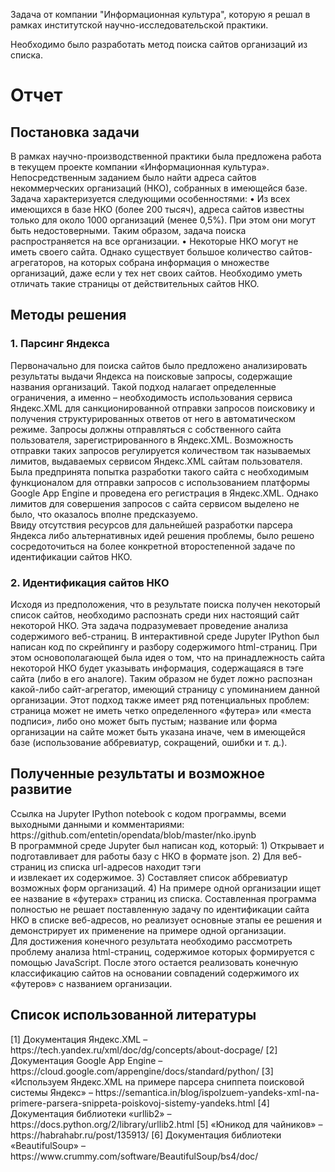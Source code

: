 Задача от компании "Информационная культура", которую я решал в рамках институтской научно-исследовательской практики.

Необходимо было разработать метод поиска сайтов организаций из списка.



<h1>Отчет</h1>

<h2>Постановка задачи</h2>
В рамках научно-производственной практики была предложена работа в текущем проекте компании «Информационная культура». Непосредственным заданием было найти адреса сайтов некоммерческих организаций (НКО), собранных в имеющейся базе. Задача характеризуется следующими особенностями:
•	Из всех имеющихся в базе НКО (более 200 тысяч), адреса сайтов известны только для около 1000 организаций (менее 0,5%). При этом они могут быть недостоверными. Таким образом, задача поиска распространяется на все организации.
•	Некоторые НКО могут не иметь своего сайта. Однако существует большое количество сайтов-агрегаторов, на которых собрана информация о множестве организаций, даже если у тех нет своих сайтов. Необходимо уметь отличать такие страницы от действительных сайтов НКО.
 
<h2>Методы решения</h2>
<h3>1.	Парсинг Яндекса</h3>
Первоначально для поиска сайтов было предложено анализировать результаты выдачи Яндекса на поисковые запросы, содержащие названия организаций. Такой подход налагает определенные ограничения, а именно – необходимость использования сервиса Яндекс.XML для санкционированной отправки запросов поисковику и получения структурированных ответов от него в автоматическом режиме. Запросы должны отправляться с собственного сайта пользователя, зарегистрированного в Яндекс.XML. Возможность отправки таких запросов регулируется количеством так называемых лимитов, выдаваемых сервисом Яндекс.XML сайтам пользователя.<br>
Была предпринята попытка разработки такого сайта с необходимым функционалом для отправки запросов с использованием платформы Google App Engine и проведена его регистрация в Яндекс.XML. Однако лимитов для совершения запросов с сайта сервисом выделено не было, что оказалось вполне предсказуемо.<br>
Ввиду отсутствия ресурсов для дальнейшей разработки парсера Яндекса либо альтернативных идей решения проблемы, было решено сосредоточиться на более конкретной второстепенной задаче по идентификации сайтов НКО.
<h3>2.	Идентификация сайтов НКО</h3>
Исходя из предположения, что в результате поиска получен некоторый список сайтов, необходимо распознать среди них настоящий сайт некоторой НКО. Эта задача подразумевает проведение анализа содержимого веб-страниц. В интерактивной среде Jupyter IPython был написан код по скрейпингу и разбору содержимого html-страниц. При этом основополагающей была идея о том, что на принадлежность сайта некоторой НКО будет указывать информация, содержащаяся в тэге <footer> сайта (либо в его аналоге). Таким образом не будет ложно распознан какой-либо сайт-агрегатор, имеющий страницу с упоминанием данной организации. Этот подход также имеет ряд потенциальных проблем: страница может не иметь четко определенного «футера» или «места подписи», либо оно может быть пустым; название или форма организации на сайте может быть указана иначе, чем в имеющейся базе (использование аббревиатур, сокращений, ошибки и т. д.). 

<h2>Полученные результаты и возможное развитие</h2>
Ссылка на Jupyter IPython notebook с кодом программы, всеми выходными данными и комментариями:
https://github.com/entetin/opendata/blob/master/nko.ipynb
<br>
В программной среде Jupyter был написан код, который:
1)	Открывает и подготавливает для работы базу с НКО в формате json.
2)	Для веб-страниц из списка url-адресов находит тэги <footer> и извлекает их содержимое.
3)	Составляет список аббревиатур возможных форм организаций.
4)	На примере одной организации ищет ее название в «футерах» страниц из списка.
Составленная программа полностью не решает поставленную задачу по идентификации сайта НКО в списке веб-адресов, но реализует основные этапы ее решения и демонстрирует их применение на примере одной организации.<br>
Для достижения конечного результата необходимо рассмотреть проблему анализа html-страниц, содержимое которых формируется с помощью JavaScript. После этого остается реализовать конечную классификацию сайтов на основании совпадений содержимого их «футеров» с названием организации.
 
<h2>Список использованной литературы</h2>
[1]	Документация Яндекс.XML – https://tech.yandex.ru/xml/doc/dg/concepts/about-docpage/
[2]	Документация Google App Engine – https://cloud.google.com/appengine/docs/standard/python/
[3]	«Используем Яндекс.XML на примере парсера сниппета поисковой системы Яндекс» – https://semantica.in/blog/ispolzuem-yandeks-xml-na-primere-parsera-snippeta-poiskovoj-sistemy-yandeks.html
[4]	Документация библиотеки «urllib2» – https://docs.python.org/2/library/urllib2.html
[5]	«Юникод для чайников» – https://habrahabr.ru/post/135913/
[6]	Документация библиотеки «BeautifulSoup» – https://www.crummy.com/software/BeautifulSoup/bs4/doc/
